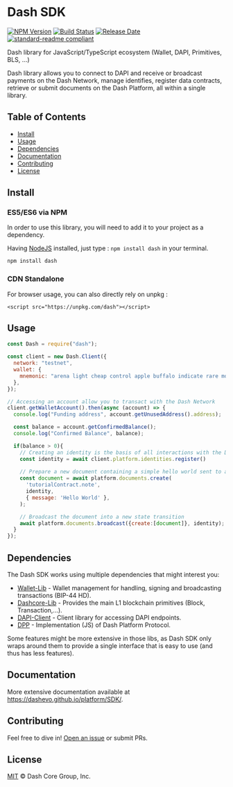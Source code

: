 # Dash SDK

[![NPM Version](https://img.shields.io/npm/v/dash)](https://www.npmjs.org/package/dash)
[![Build Status](https://github.com/dashevo/js-dash-sdk/actions/workflows/test_and_release.yml/badge.svg)](https://github.com/dashevo/js-dash-sdk/actions/workflows/test_and_release.yml)
[![Release Date](https://img.shields.io/github/release-date/dashevo/js-dash-sdk)](https://github.com/dashevo/js-dash-sdk/releases/latest)
[![standard-readme compliant](https://img.shields.io/badge/readme%20style-standard-brightgreen)](https://github.com/RichardLitt/standard-readme)

Dash library for JavaScript/TypeScript ecosystem (Wallet, DAPI, Primitives, BLS, ...)

Dash library allows you to connect to DAPI and receive or broadcast payments on the Dash Network, manage identifies, register data contracts, retrieve or submit documents on the Dash Platform, all within a single library.

## Table of Contents
- [Install](#install)
- [Usage](#usage)
- [Dependencies](#dependencies)
- [Documentation](#documentation)
- [Contributing](#contributing)
- [License](#license)

## Install

### ES5/ES6 via NPM

In order to use this library, you will need to add it to your project as a dependency.

Having [NodeJS](https://nodejs.org/) installed, just type : `npm install dash` in your terminal.

```sh
npm install dash
```


### CDN Standalone

For browser usage, you can also directly rely on unpkg : 

```
<script src="https://unpkg.com/dash"></script>
```

## Usage

```js
const Dash = require("dash");

const client = new Dash.Client({
  network: "testnet",
  wallet: {
    mnemonic: "arena light cheap control apple buffalo indicate rare motor valid accident isolate",
  },
});

// Accessing an account allow you to transact with the Dash Network
client.getWalletAccount().then(async (account) => {
  console.log("Funding address", account.getUnusedAddress().address);

  const balance = account.getConfirmedBalance();
  console.log("Confirmed Balance", balance);

  if(balance > 0){
    // Creating an identity is the basis of all interactions with the Dash Platform
    const identity = await client.platform.identities.register()
    
    // Prepare a new document containing a simple hello world sent to a hypothetical tutorial contract
    const document = await platform.documents.create(
      'tutorialContract.note',
      identity,
      { message: 'Hello World' },
    );

    // Broadcast the document into a new state transition
    await platform.documents.broadcast({create:[document]}, identity);
  }
});
```

## Dependencies 

The Dash SDK works using multiple dependencies that might interest you:
- [Wallet-Lib](https://github.com/dashevo/platform/tree/master/packages/wallet-lib) - Wallet management for handling, signing and broadcasting transactions (BIP-44 HD).
- [Dashcore-Lib](https://github.com/dashevo/dashcore-lib) - Provides the main L1 blockchain primitives (Block, Transaction,...).
- [DAPI-Client](https://github.com/dashevo/platform/tree/master/packages/js-dapi-client) - Client library for accessing DAPI endpoints.
- [DPP](https://github.com/dashevo/platform/tree/master/packages/js-dpp) - Implementation (JS) of Dash Platform Protocol.

Some features might be more extensive in those libs, as Dash SDK only wraps around them to provide a single interface that is easy to use (and thus has less features).

## Documentation

More extensive documentation available at https://dashevo.github.io/platform/SDK/.

## Contributing

Feel free to dive in! [Open an issue](https://github.com/dashevo/platform/issues/new/choose) or submit PRs.

## License

[MIT](/LICENSE) © Dash Core Group, Inc.
